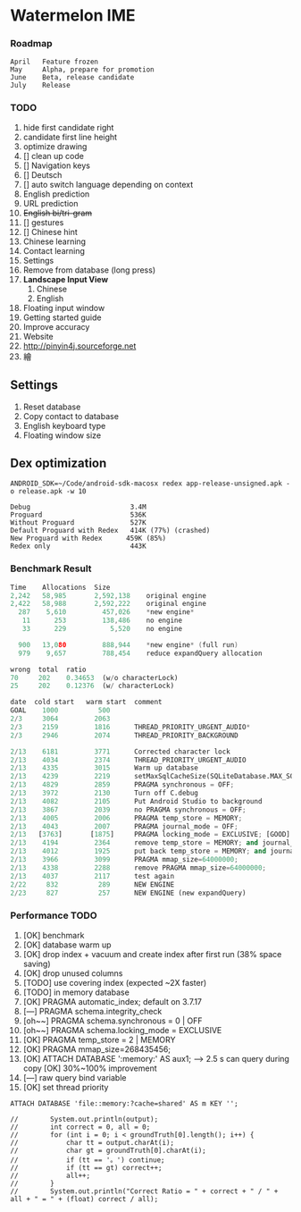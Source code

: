 # Watermelon IME

### Roadmap

``` 
April	Feature frozen
May		Alpha, prepare for promotion
June	Beta, release candidate
July	Release
```

### TODO

1. hide first candidate right
2. candidate first line height
3. optimize drawing
4. [] clean up code
5. [] Navigation keys
6. [] Deutsch
7. [] auto switch language depending on context
8. English prediction
9. URL prediction
10. ~~English bi/tri-gram~~
11. [] gestures
12. [] Chinese hint
13. Chinese learning 
14. Contact learning
15. Settings
16. Remove from database (long press)
17. __Landscape Input View__
    1. Chinese
    2. English
18. Floating input window
19. Getting started guide
20. Improve accuracy
21. Website
22. http://pinyin4j.sourceforge.net
23. 繪

## Settings

1. Reset database
2. Copy contact to database
3. English keyboard type
4. Floating window size

## Dex optimization

```shell
ANDROID_SDK=~/Code/android-sdk-macosx redex app-release-unsigned.apk -o release.apk -w 10
```

```
Debug                         3.4M
Proguard                      536K
Without Proguard              527K
Default Proguard with Redex   414K (77%) (crashed)
New Proguard with Redex		 459K (85%)
Redex only                    443K
```



### Benchmark Result

``` c
Time    Allocations  Size
2,242   58,985       2,592,138    original engine
2,422   58,988       2,592,222    original engine
  287    5,610         457,026    *new engine*
   11      253         138,486    no engine
   33      229           5,520    no engine

  900   13,080         888,944    *new engine* (full run)
  979    9,657         788,454    reduce expandQuery allocation
```

``` python
wrong  total  ratio
70     202    0.34653  (w/o characterLock)
25     202    0.12376  (w/ characterLock)
```

``` python
date  cold start   warm start  comment
GOAL    1000          500
2/3     3064         2063
2/3     2159         1816      THREAD_PRIORITY_URGENT_AUDIO*
2/3     2946         2074      THREAD_PRIORITY_BACKGROUND

2/13    6181         3771      Corrected character lock
2/13    4034         2374      THREAD_PRIORITY_URGENT_AUDIO
2/13    4335         3015      Warm up database
2/13    4239         2219      setMaxSqlCacheSize(SQLiteDatabase.MAX_SQL_CACHE_SIZE)
2/13    4829         2859      PRAGMA synchronous = OFF;
2/13    3972         2130      Turn off C.debug
2/13    4082         2105      Put Android Studio to background
2/13    3867         2039      no PRAGMA synchronous = OFF;
2/13    4005         2006      PRAGMA temp_store = MEMORY;
2/13    4043         2007      PRAGMA journal_mode = OFF;
2/13   [3763]       [1875]     PRAGMA locking_mode = EXCLUSIVE; [GOOD]
2/13    4194         2364      remove temp_store = MEMORY; and journal_mode = OFF;
2/13    4012         1925      put back temp_store = MEMORY; and journal_mode = OFF;
2/13    3966         3099      PRAGMA mmap_size=64000000;
2/13    4338         2288      remove PRAGMA mmap_size=64000000;
2/13    4037         2117      test again
2/22     832          289      NEW ENGINE
2/23     827          257      NEW ENGINE (new expandQuery)
```



### Performance TODO

1. [OK] benchmark
2. [OK] database warm up
3. [OK] drop index + vacuum and create index after first run (38% space saving)
4. [OK] drop unused columns
5. [TODO] use covering index (expected ~2X faster)
6. [TODO] in memory database
7. [OK] PRAGMA automatic_index; default on 3.7.17
8. [—] PRAGMA schema.integrity_check
9. [oh~~] PRAGMA schema.synchronous = 0 | OFF
10. [oh~~] PRAGMA schema.locking_mode = EXCLUSIVE
11. [OK] PRAGMA temp_store = 2 | MEMORY
12. [OK] PRAGMA mmap_size=268435456;
13. [OK] ATTACH DATABASE ':memory:' AS aux1; —> 2.5 s can query during copy [OK] 30%~100% improvement
14. [—] raw query bind variable
15. [OK] set thread priority

``` 
ATTACH DATABASE 'file::memory:?cache=shared' AS m KEY '';
```

``` 
//        System.out.println(output);
//        int correct = 0, all = 0;
//        for (int i = 0; i < groundTruth[0].length(); i++) {
//            char tt = output.charAt(i);
//            char gt = groundTruth[0].charAt(i);
//            if (tt == '。') continue;
//            if (tt == gt) correct++;
//            all++;
//        }
//        System.out.println("Correct Ratio = " + correct + " / " + all + " = " + (float) correct / all);
```
